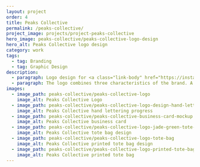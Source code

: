 ```yaml
---
layout: project
order: 4
title: Peaks Collective
permalink: /peaks-collective/
project_image: projects/project-peaks-collective
hero_image: peaks-collective/peaks-collective-logo-design
hero_alt: Peaks Collective logo design
category: work
tags:
  - tag: Branding
  - tag: Graphic Design
description:
  - paragraph: Logo design for <a class="link-body" href="https://instagram.com/peakscollective">Peaks Collective</a>, a community of adventurers & creators that share a love for the Peak District National Park.
  - paragraph: The logo combines three characteristics of the brand. A hand-drawn aesthetic communicates the artistic and creative side of the community, I shaped the 'T' to symbolise a plus sign [+] which represents the collaborative and inclusive aspect, and the layered composition of the lettering is a defining characteristic of the Derbyshire landscape.
images:
  - image_path: peaks-collective/peaks-collective-logo
    image_alt: Peaks Collective Logo
  - image_path: peaks-collective/peaks-collective-logo-design-hand-lettering
    image_alt: Peaks Collective hand lettering progress
  - image_path: peaks-collective/peaks-collective-business-card-mockup
    image_alt: Peaks Collective business card
  - image_path: peaks-collective/peaks-collective-logo-jade-green-tote-bag
    image_alt: Peaks Collective tote bag design
  - image_path: peaks-collective/peaks-collective-logo-tote-bag
    image_alt: Peaks Collective printed tote bag design
  - image_path: peaks-collective/peaks-collective-logo-printed-tote-bag
    image_alt: Peaks Collective printed tote bag
---
```

